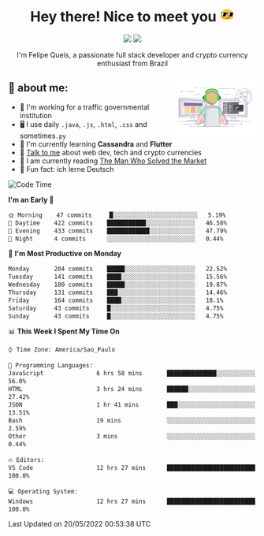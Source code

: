 
<h1 align="center">Hey there! Nice to meet you <img src="assets/sunglasses.gif" width="30"/></h1>

<p align="center">
  <a href="https://www.linkedin.com/in/fqueis"><img src="https://img.shields.io/badge/-LinkedIn-blue?style=flat&logo=Linkedin&logoColor=white" /></a>
  <a href="mailto:fqueis@gmail.com"><img src="https://img.shields.io/badge/-Gmail-c14438?style=flat&logo=Gmail&logoColor=white" /></a>
</p>

<p align="center">I'm Felipe Queis, a passionate full stack developer and crypto currency enthusiast from Brazil</p>

<img width="35%" align="right" alt="fqueis" src="assets/profile.gif" /></p>

## 🤵 about me:

- 🏢 I'm working for a traffic governmental institution
- 🖥️ I use daily `.java`, `.js`, `.html`, `.css` and sometimes`.py`
- 🌱 I'm currently learning **Cassandra** and **Flutter**
- 💬 [Talk to me](https://github.com/fqueis/fqueis/discussions) about web dev, tech and crypto currencies
- 📖 I am currently reading [The Man Who Solved the Market](https://amzn.com/073521798X)
- 💭 Fun fact: ich lerne Deutsch

<!--START_SECTION:waka-->
![Code Time](http://img.shields.io/badge/Code%20Time-0%20secs-blue)

**I'm an Early 🐤** 

```text
🌞 Morning    47 commits     █░░░░░░░░░░░░░░░░░░░░░░░░   5.19% 
🌆 Daytime    422 commits    ███████████░░░░░░░░░░░░░░   46.58% 
🌃 Evening    433 commits    ████████████░░░░░░░░░░░░░   47.79% 
🌙 Night      4 commits      ░░░░░░░░░░░░░░░░░░░░░░░░░   0.44%

```
📅 **I'm Most Productive on Monday** 

```text
Monday       204 commits    █████░░░░░░░░░░░░░░░░░░░░   22.52% 
Tuesday      141 commits    ████░░░░░░░░░░░░░░░░░░░░░   15.56% 
Wednesday    180 commits    █████░░░░░░░░░░░░░░░░░░░░   19.87% 
Thursday     131 commits    ███░░░░░░░░░░░░░░░░░░░░░░   14.46% 
Friday       164 commits    ████░░░░░░░░░░░░░░░░░░░░░   18.1% 
Saturday     43 commits     █░░░░░░░░░░░░░░░░░░░░░░░░   4.75% 
Sunday       43 commits     █░░░░░░░░░░░░░░░░░░░░░░░░   4.75%

```


📊 **This Week I Spent My Time On** 

```text
⌚︎ Time Zone: America/Sao_Paulo

💬 Programming Languages: 
JavaScript               6 hrs 58 mins       ██████████████░░░░░░░░░░░   56.0% 
HTML                     3 hrs 24 mins       ██████░░░░░░░░░░░░░░░░░░░   27.42% 
JSON                     1 hr 41 mins        ███░░░░░░░░░░░░░░░░░░░░░░   13.51% 
Bash                     19 mins             ░░░░░░░░░░░░░░░░░░░░░░░░░   2.59% 
Other                    3 mins              ░░░░░░░░░░░░░░░░░░░░░░░░░   0.44%

🔥 Editors: 
VS Code                  12 hrs 27 mins      █████████████████████████   100.0%

💻 Operating System: 
Windows                  12 hrs 27 mins      █████████████████████████   100.0%

```


 Last Updated on 20/05/2022 00:53:38 UTC
<!--END_SECTION:waka-->
